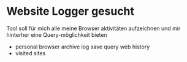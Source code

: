 Website Logger gesucht
======================

Tool soll für mich alle meine Browser aktivitäten aufzeichnen und mir hinterher eine Query-möglichkeit bieten

- personal browser archive log save query web history 
- visited sites